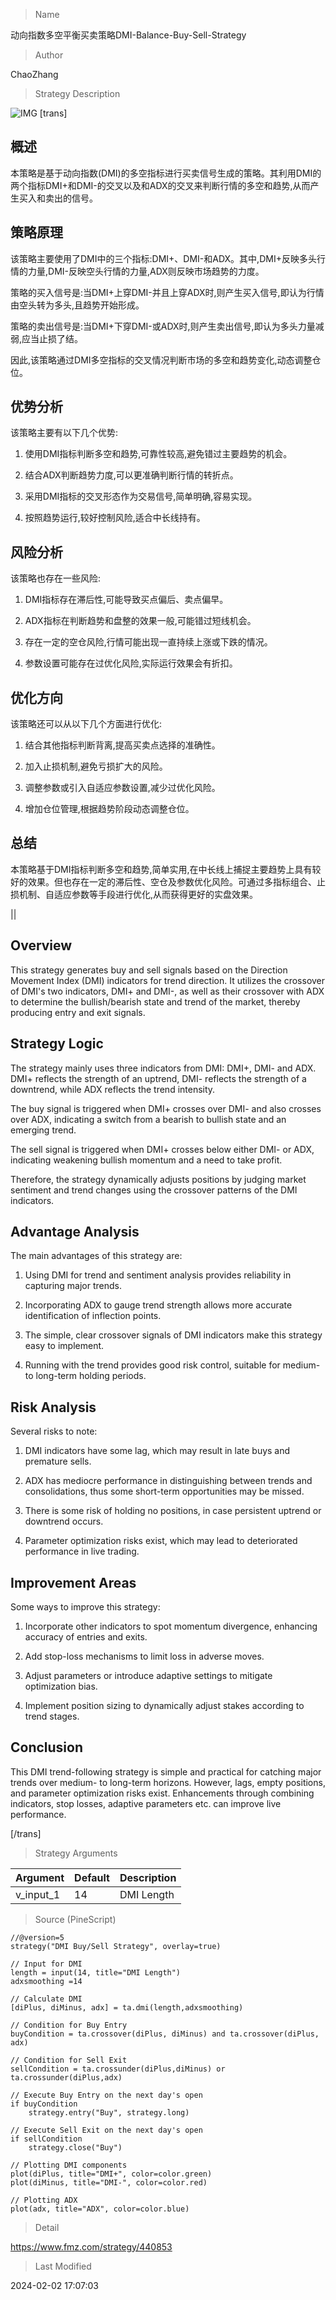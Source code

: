 
> Name

动向指数多空平衡买卖策略DMI-Balance-Buy-Sell-Strategy

> Author

ChaoZhang

> Strategy Description

![IMG](https://www.fmz.com/upload/asset/1154d101ec1237d0ea0.png)
[trans]

## 概述

本策略是基于动向指数(DMI)的多空指标进行买卖信号生成的策略。其利用DMI的两个指标DMI+和DMI-的交叉以及和ADX的交叉来判断行情的多空和趋势,从而产生买入和卖出的信号。

## 策略原理

该策略主要使用了DMI中的三个指标:DMI+、DMI-和ADX。其中,DMI+反映多头行情的力量,DMI-反映空头行情的力量,ADX则反映市场趋势的力度。

策略的买入信号是:当DMI+上穿DMI-并且上穿ADX时,则产生买入信号,即认为行情由空头转为多头,且趋势开始形成。

策略的卖出信号是:当DMI+下穿DMI-或ADX时,则产生卖出信号,即认为多头力量减弱,应当止损了结。

因此,该策略通过DMI多空指标的交叉情况判断市场的多空和趋势变化,动态调整仓位。

## 优势分析

该策略主要有以下几个优势:

1. 使用DMI指标判断多空和趋势,可靠性较高,避免错过主要趋势的机会。

2. 结合ADX判断趋势力度,可以更准确判断行情的转折点。

3. 采用DMI指标的交叉形态作为交易信号,简单明确,容易实现。

4. 按照趋势运行,较好控制风险,适合中长线持有。

## 风险分析

该策略也存在一些风险:

1. DMI指标存在滞后性,可能导致买点偏后、卖点偏早。

2. ADX指标在判断趋势和盘整的效果一般,可能错过短线机会。

3. 存在一定的空仓风险,行情可能出现一直持续上涨或下跌的情况。

4. 参数设置可能存在过优化风险,实际运行效果会有折扣。

## 优化方向

该策略还可以从以下几个方面进行优化:

1. 结合其他指标判断背离,提高买卖点选择的准确性。

2. 加入止损机制,避免亏损扩大的风险。

3. 调整参数或引入自适应参数设置,减少过优化风险。 

4. 增加仓位管理,根据趋势阶段动态调整仓位。

## 总结

本策略基于DMI指标判断多空和趋势,简单实用,在中长线上捕捉主要趋势上具有较好的效果。但也存在一定的滞后性、空仓及参数优化风险。可通过多指标组合、止损机制、自适应参数等手段进行优化,从而获得更好的实盘效果。

||

## Overview

This strategy generates buy and sell signals based on the Direction Movement Index (DMI) indicators for trend direction. It utilizes the crossover of DMI's two indicators, DMI+ and DMI-, as well as their crossover with ADX to determine the bullish/bearish state and trend of the market, thereby producing entry and exit signals.

## Strategy Logic

The strategy mainly uses three indicators from DMI: DMI+, DMI- and ADX. DMI+ reflects the strength of an uptrend, DMI- reflects the strength of a downtrend, while ADX reflects the trend intensity.  

The buy signal is triggered when DMI+ crosses over DMI- and also crosses over ADX, indicating a switch from a bearish to bullish state and an emerging trend.

The sell signal is triggered when DMI+ crosses below either DMI- or ADX, indicating weakening bullish momentum and a need to take profit.

Therefore, the strategy dynamically adjusts positions by judging market sentiment and trend changes using the crossover patterns of the DMI indicators.

## Advantage Analysis 

The main advantages of this strategy are:

1. Using DMI for trend and sentiment analysis provides reliability in capturing major trends.

2. Incorporating ADX to gauge trend strength allows more accurate identification of inflection points.

3. The simple, clear crossover signals of DMI indicators make this strategy easy to implement.  

4. Running with the trend provides good risk control, suitable for medium- to long-term holding periods.

## Risk Analysis

Several risks to note:

1. DMI indicators have some lag, which may result in late buys and premature sells.  

2. ADX has mediocre performance in distinguishing between trends and consolidations, thus some short-term opportunities may be missed.

3. There is some risk of holding no positions, in case persistent uptrend or downtrend occurs.  

4. Parameter optimization risks exist, which may lead to deteriorated performance in live trading.

## Improvement Areas

Some ways to improve this strategy:

1. Incorporate other indicators to spot momentum divergence, enhancing accuracy of entries and exits.  

2. Add stop-loss mechanisms to limit loss in adverse moves.

3. Adjust parameters or introduce adaptive settings to mitigate optimization bias.  

4. Implement position sizing to dynamically adjust stakes according to trend stages.

## Conclusion

This DMI trend-following strategy is simple and practical for catching major trends over medium- to long-term horizons. However, lags, empty positions, and parameter optimization risks exist. Enhancements through combining indicators, stop losses, adaptive parameters etc. can improve live performance.

[/trans]

> Strategy Arguments



|Argument|Default|Description|
|----|----|----|
|v_input_1|14|DMI Length|


> Source (PineScript)

``` pinescript
//@version=5
strategy("DMI Buy/Sell Strategy", overlay=true)

// Input for DMI
length = input(14, title="DMI Length")
adxsmoothing =14

// Calculate DMI
[diPlus, diMinus, adx] = ta.dmi(length,adxsmoothing)

// Condition for Buy Entry
buyCondition = ta.crossover(diPlus, diMinus) and ta.crossover(diPlus, adx)

// Condition for Sell Exit
sellCondition = ta.crossunder(diPlus,diMinus) or ta.crossunder(diPlus,adx)

// Execute Buy Entry on the next day's open
if buyCondition
    strategy.entry("Buy", strategy.long)

// Execute Sell Exit on the next day's open
if sellCondition
    strategy.close("Buy")

// Plotting DMI components
plot(diPlus, title="DMI+", color=color.green)
plot(diMinus, title="DMI-", color=color.red)

// Plotting ADX
plot(adx, title="ADX", color=color.blue)

```

> Detail

https://www.fmz.com/strategy/440853

> Last Modified

2024-02-02 17:07:03
